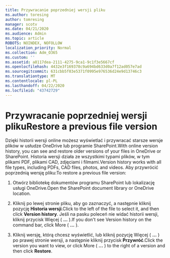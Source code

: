 ```yaml
---
title: Przywracanie poprzedniej wersji pliku
ms.author: toresing
author: tomresing
manager: scotv
ms.date: 04/21/2020
ms.audience: Admin
ms.topic: article
ROBOTS: NOINDEX, NOFOLLOW
localization_priority: Normal
ms.collection: Adm_O365
ms.custom: ''
ms.assetid: a8117dea-2111-4275-9ca1-9c1f3e5667cf
ms.openlocfilehash: 4432e3f169378c9a694bd633d0a7f12ad057e7ad
ms.sourcegitcommit: 631cbb5f03e5371f0995e976536d24e9d13746c3
ms.translationtype: MT
ms.contentlocale: pl-PL
ms.lasthandoff: 04/22/2020
ms.locfileid: "43742729"
---
```

# <a name="restore-a-previous-file-version"></a><span data-ttu-id="e0753-102">Przywracanie poprzedniej wersji pliku</span><span class="sxs-lookup"><span data-stu-id="e0753-102">Restore a previous file version</span></span>

<span data-ttu-id="e0753-103">Dzięki historii wersji online możesz wyświetlać i przywracać starsze wersje plików w usłudze OneDrive lub programie SharePoint.</span><span class="sxs-lookup"><span data-stu-id="e0753-103">With online version history, you can see and restore older versions of your files in OneDrive or SharePoint.</span></span> <span data-ttu-id="e0753-104">Historia wersji działa ze wszystkimi typami plików, w tym plikami PDF, plikami CAD, zdjęciami i filmami.</span><span class="sxs-lookup"><span data-stu-id="e0753-104">Version history works with all file types, including PDFs, CAD files, photos, and videos.</span></span> <span data-ttu-id="e0753-105">Aby przywrócić poprzednią wersję pliku:</span><span class="sxs-lookup"><span data-stu-id="e0753-105">To restore a previous file version:</span></span>
  
1. <span data-ttu-id="e0753-106">Otwórz bibliotekę dokumentów programu SharePoint lub lokalizację usługi OneDrive.</span><span class="sxs-lookup"><span data-stu-id="e0753-106">Open the SharePoint document library or OneDrive location.</span></span>
    
2. <span data-ttu-id="e0753-107">Kliknij po lewej stronie pliku, aby go zaznaczyć, a następnie kliknij pozycję **Historia wersji**.</span><span class="sxs-lookup"><span data-stu-id="e0753-107">Click to the left of the file to select it, and then click **Version history**.</span></span> <span data-ttu-id="e0753-108">Jeśli na pasku poleceń nie widać historii wersji, kliknij przycisk Więcej ( **...** ).</span><span class="sxs-lookup"><span data-stu-id="e0753-108">If you don't see Version history on the command bar, click More ( **...** ).</span></span> 
    
3. <span data-ttu-id="e0753-109">Kliknij wersję, którą chcesz wyświetlić, lub kliknij pozycję Więcej ( **...** ) po prawej stronie wersji, a następnie kliknij przycisk **Przywróć**.</span><span class="sxs-lookup"><span data-stu-id="e0753-109">Click the version you want to view, or click More ( **...** ) to the right of a version and then click **Restore**.</span></span>
    

